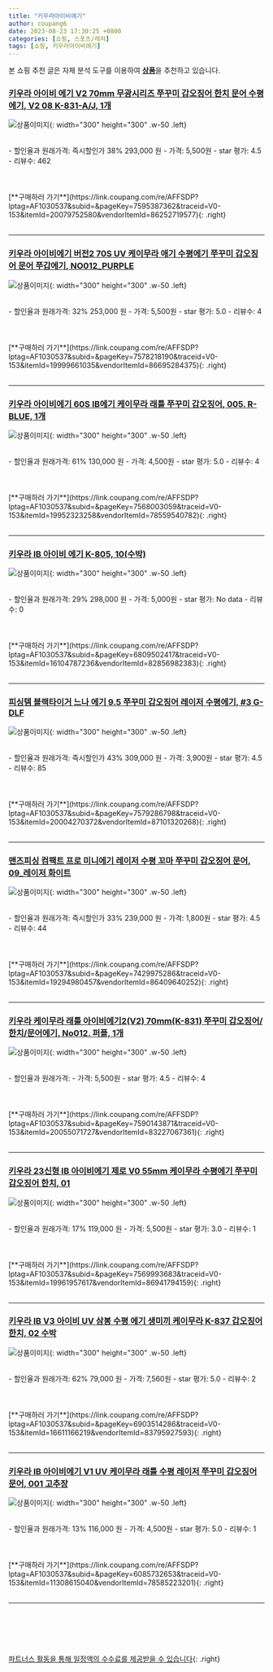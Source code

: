 ```yaml
---
title: "키우라아이비에기"
author: coupang6
date: 2023-08-23 17:30:25 +0800
categories: [쇼핑, 스포츠/레저]
tags: [쇼핑, 키우라아이비에기]
---
```


본 쇼핑 추천 글은 자체 분석 도구를 이용하여 [**상품**](https://link.coupang.com/a/bao1ui)을 추천하고 있습니다.

### [키우라 아이비 에기 V2 70mm 무광시리즈 쭈꾸미 갑오징어 한치 문어 수평에기, V2 08 K-831-A/J, 1개](https://link.coupang.com/re/AFFSDP?lptag=AF1030537&subid=&pageKey=7595387362&traceid=V0-153&itemId=20079752580&vendorItemId=86252719577)

![상품이미지](https://thumbnail6.coupangcdn.com/thumbnails/remote/230x230ex/image/vendor_inventory/fd67/ca5ef6edcbc1afbc97e94ddb1085c1469550dea7bdbff3e68c8e113d52c0.jpg){: width="300" height="300" .w-50 .left}


<br>
- 할인율과 원래가격: 즉시할인가 38%  293,000   원
- 가격: 5,500원
- star 평가: 4.5
- 리뷰수: 462
<br>
<br>
<br>
<br>
[**구매하러 가기**](https://link.coupang.com/re/AFFSDP?lptag=AF1030537&subid=&pageKey=7595387362&traceid=V0-153&itemId=20079752580&vendorItemId=86252719577){: .right}
<br>
<br>

---

### [키우라 아이비에기 버전2 70S UV 케이무라 애기 수평에기 쭈꾸미 갑오징어 문어 쭈갑에기, NO012_PURPLE](https://link.coupang.com/re/AFFSDP?lptag=AF1030537&subid=&pageKey=7578218190&traceid=V0-153&itemId=19999661035&vendorItemId=86695284375)

![상품이미지](https://thumbnail10.coupangcdn.com/thumbnails/remote/230x230ex/image/vendor_inventory/a90e/170c4a2839f7476f5903956f9e5d3b04833577d16872001d0bd3b64dc559.jpg){: width="300" height="300" .w-50 .left}


<br>
- 할인율과 원래가격: 32%  253,000   원
- 가격: 5,500원
- star 평가: 5.0
- 리뷰수: 4
<br>
<br>
<br>
<br>
[**구매하러 가기**](https://link.coupang.com/re/AFFSDP?lptag=AF1030537&subid=&pageKey=7578218190&traceid=V0-153&itemId=19999661035&vendorItemId=86695284375){: .right}
<br>
<br>

---

### [키우라 아이비에기 60S IB에기 케이무라 래틀 쭈꾸미 갑오징어, 005. R-BLUE, 1개](https://link.coupang.com/re/AFFSDP?lptag=AF1030537&subid=&pageKey=7568003059&traceid=V0-153&itemId=19952323258&vendorItemId=78559540782)

![상품이미지](https://thumbnail6.coupangcdn.com/thumbnails/remote/230x230ex/image/vendor_inventory/3433/54d757e50928d292ab79cfcac747cd1f7c66814e1cc07685783e08ac4cad.jpg){: width="300" height="300" .w-50 .left}


<br>
- 할인율과 원래가격: 61%  130,000   원
- 가격: 4,500원
- star 평가: 5.0
- 리뷰수: 4
<br>
<br>
<br>
<br>
[**구매하러 가기**](https://link.coupang.com/re/AFFSDP?lptag=AF1030537&subid=&pageKey=7568003059&traceid=V0-153&itemId=19952323258&vendorItemId=78559540782){: .right}
<br>
<br>

---

### [키우라 IB 아이비 에기 K-805, 10(수박)](https://link.coupang.com/re/AFFSDP?lptag=AF1030537&subid=&pageKey=6809502417&traceid=V0-153&itemId=16104787236&vendorItemId=82856982383)

![상품이미지](https://thumbnail9.coupangcdn.com/thumbnails/remote/230x230ex/image/vendor_inventory/7be8/e2ca4ce73906050743dbebadfbbd9451c4af8bd76aa571801c7379b3699d.jpeg){: width="300" height="300" .w-50 .left}


<br>
- 할인율과 원래가격: 29%  298,000   원
- 가격: 5,000원
- star 평가: No data
- 리뷰수: 0
<br>
<br>
<br>
<br>
[**구매하러 가기**](https://link.coupang.com/re/AFFSDP?lptag=AF1030537&subid=&pageKey=6809502417&traceid=V0-153&itemId=16104787236&vendorItemId=82856982383){: .right}
<br>
<br>

---

### [피싱템 블랙타이거 느나 에기 9.5 쭈꾸미 갑오징어 레이저 수평에기, #3 G-DLF](https://link.coupang.com/re/AFFSDP?lptag=AF1030537&subid=&pageKey=7579286798&traceid=V0-153&itemId=20004270372&vendorItemId=87101320268)

![상품이미지](https://thumbnail6.coupangcdn.com/thumbnails/remote/230x230ex/image/vendor_inventory/22ac/884f82cb262f58d9c973140c8a8983a3c3061362933ea07246d2c5a56955.jpg){: width="300" height="300" .w-50 .left}


<br>
- 할인율과 원래가격: 즉시할인가 43%  309,000   원
- 가격: 3,900원
- star 평가: 4.5
- 리뷰수: 85
<br>
<br>
<br>
<br>
[**구매하러 가기**](https://link.coupang.com/re/AFFSDP?lptag=AF1030537&subid=&pageKey=7579286798&traceid=V0-153&itemId=20004270372&vendorItemId=87101320268){: .right}
<br>
<br>

---

### [맨즈피싱 컴팩트 프로 미니에기 레이저 수평 꼬마 쭈꾸미 갑오징어 문어, 09_레이저 화이트](https://link.coupang.com/re/AFFSDP?lptag=AF1030537&subid=&pageKey=7429975286&traceid=V0-153&itemId=19294980457&vendorItemId=86409640252)

![상품이미지](https://thumbnail10.coupangcdn.com/thumbnails/remote/230x230ex/image/vendor_inventory/f289/1369cce88517f90622ebc5e5fca93622b5cd46367037adcf45e32a48455b.jpg){: width="300" height="300" .w-50 .left}


<br>
- 할인율과 원래가격: 즉시할인가 33%  239,000   원
- 가격: 1,800원
- star 평가: 4.5
- 리뷰수: 44
<br>
<br>
<br>
<br>
[**구매하러 가기**](https://link.coupang.com/re/AFFSDP?lptag=AF1030537&subid=&pageKey=7429975286&traceid=V0-153&itemId=19294980457&vendorItemId=86409640252){: .right}
<br>
<br>

---

### [키우라 케이무라 래틀 아이비에기2(V2) 70mm(K-831) 쭈꾸미 갑오징어/한치/문어에기, No012. 퍼플, 1개](https://link.coupang.com/re/AFFSDP?lptag=AF1030537&subid=&pageKey=7590143871&traceid=V0-153&itemId=20055071727&vendorItemId=83227067361)

![상품이미지](https://thumbnail8.coupangcdn.com/thumbnails/remote/230x230ex/image/vendor_inventory/f035/3c48bb0f80221298d2f19276a59ac86f4f8d4cadc5d26f3767fdbd341b14.jpg){: width="300" height="300" .w-50 .left}


<br>
- 할인율과 원래가격: 
- 가격: 5,500원
- star 평가: 4.5
- 리뷰수: 4
<br>
<br>
<br>
<br>
[**구매하러 가기**](https://link.coupang.com/re/AFFSDP?lptag=AF1030537&subid=&pageKey=7590143871&traceid=V0-153&itemId=20055071727&vendorItemId=83227067361){: .right}
<br>
<br>

---

### [키우라 23신형 IB 아이비에기 제로 V0 55mm 케이무라 수평에기 쭈꾸미 갑오징어 한치, 01](https://link.coupang.com/re/AFFSDP?lptag=AF1030537&subid=&pageKey=7569993683&traceid=V0-153&itemId=19961957617&vendorItemId=86941794159)

![상품이미지](https://thumbnail10.coupangcdn.com/thumbnails/remote/230x230ex/image/vendor_inventory/f1f1/93c61db7577d738a4fd619a31751f3e29911c41b0638439997533383ea98.jpg){: width="300" height="300" .w-50 .left}


<br>
- 할인율과 원래가격: 17%  119,000   원
- 가격: 5,500원
- star 평가: 3.0
- 리뷰수: 1
<br>
<br>
<br>
<br>
[**구매하러 가기**](https://link.coupang.com/re/AFFSDP?lptag=AF1030537&subid=&pageKey=7569993683&traceid=V0-153&itemId=19961957617&vendorItemId=86941794159){: .right}
<br>
<br>

---

### [키우라 IB V3 아이비 UV 삼봉 수평 에기 생미끼 케이무라 K-837 갑오징어 한치, 02 수박](https://link.coupang.com/re/AFFSDP?lptag=AF1030537&subid=&pageKey=6903514286&traceid=V0-153&itemId=16611166219&vendorItemId=83795927593)

![상품이미지](https://thumbnail9.coupangcdn.com/thumbnails/remote/230x230ex/image/vendor_inventory/6952/bfdfc53f0e9cc1bf06abaf1c541e78e1e838cdbb1f084617aa40fc4d9a35.jpg){: width="300" height="300" .w-50 .left}


<br>
- 할인율과 원래가격: 62%  79,000   원
- 가격: 7,560원
- star 평가: 5.0
- 리뷰수: 2
<br>
<br>
<br>
<br>
[**구매하러 가기**](https://link.coupang.com/re/AFFSDP?lptag=AF1030537&subid=&pageKey=6903514286&traceid=V0-153&itemId=16611166219&vendorItemId=83795927593){: .right}
<br>
<br>

---

### [키우라 IB 아이비에기 V1 UV 케이무라 래틀 수평 레이저 쭈꾸미 갑오징어 문어, 001 고추장](https://link.coupang.com/re/AFFSDP?lptag=AF1030537&subid=&pageKey=6085732653&traceid=V0-153&itemId=11308615040&vendorItemId=78585223201)

![상품이미지](https://thumbnail6.coupangcdn.com/thumbnails/remote/230x230ex/image/vendor_inventory/18b0/e2d6904eac707063bc0b13c05a088d02f8b01b927582408c51921e175861.jpg){: width="300" height="300" .w-50 .left}


<br>
- 할인율과 원래가격: 13%  116,000   원
- 가격: 4,500원
- star 평가: 5.0
- 리뷰수: 1
<br>
<br>
<br>
<br>
[**구매하러 가기**](https://link.coupang.com/re/AFFSDP?lptag=AF1030537&subid=&pageKey=6085732653&traceid=V0-153&itemId=11308615040&vendorItemId=78585223201){: .right}
<br>
<br>

---
<br><br><br><br><br> [파트너스 활동을 통해 일정액의 수수료를 제공받을 수 있습니다](https://link.coupang.com/a/bao1ui){: .right}
